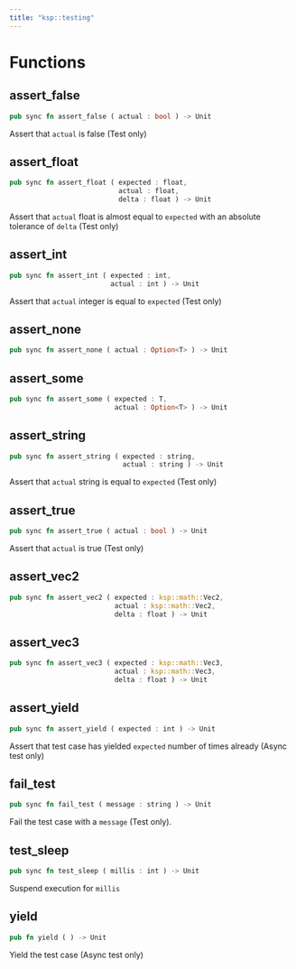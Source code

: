 ```yaml
---
title: "ksp::testing"
---
```




# Functions


## assert_false

```rust
pub sync fn assert_false ( actual : bool ) -> Unit
```

Assert that `actual` is false (Test only)


## assert_float

```rust
pub sync fn assert_float ( expected : float,
                           actual : float,
                           delta : float ) -> Unit
```

Assert that `actual` float is almost equal to `expected` with an absolute tolerance of `delta` (Test only)


## assert_int

```rust
pub sync fn assert_int ( expected : int,
                         actual : int ) -> Unit
```

Assert that `actual` integer is equal to `expected` (Test only)


## assert_none

```rust
pub sync fn assert_none ( actual : Option<T> ) -> Unit
```



## assert_some

```rust
pub sync fn assert_some ( expected : T,
                          actual : Option<T> ) -> Unit
```



## assert_string

```rust
pub sync fn assert_string ( expected : string,
                            actual : string ) -> Unit
```

Assert that `actual` string is equal to `expected` (Test only)


## assert_true

```rust
pub sync fn assert_true ( actual : bool ) -> Unit
```

Assert that `actual` is true (Test only)


## assert_vec2

```rust
pub sync fn assert_vec2 ( expected : ksp::math::Vec2,
                          actual : ksp::math::Vec2,
                          delta : float ) -> Unit
```



## assert_vec3

```rust
pub sync fn assert_vec3 ( expected : ksp::math::Vec3,
                          actual : ksp::math::Vec3,
                          delta : float ) -> Unit
```



## assert_yield

```rust
pub sync fn assert_yield ( expected : int ) -> Unit
```

Assert that test case has yielded `expected` number of times already (Async test only)


## fail_test

```rust
pub sync fn fail_test ( message : string ) -> Unit
```

Fail the test case with a `message` (Test only).


## test_sleep

```rust
pub sync fn test_sleep ( millis : int ) -> Unit
```

Suspend execution for `millis`


## yield

```rust
pub fn yield ( ) -> Unit
```

Yield the test case (Async test only)

